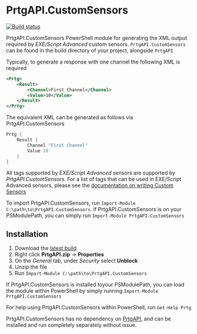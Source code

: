 # PrtgAPI.CustomSensors

[![Build status](https://img.shields.io/appveyor/ci/lordmilko/prtgapi-customsensors.svg)](https://ci.appveyor.com/project/lordmilko/prtgapi-customsensors)

PrtgAPI.CustomSensors PowerShell module for generating the XML output required by *EXE/Script Advanced* custom sensors. `PrtgAPI.CustomSensors` can be found in the build directory of your project, alongside `PrtgAPI`

Typically, to generate a response with one channel the following XML is required

```xml
<Prtg>
    <Result>
        <Channel>First Channel</Channel>
        <Value>10</Value>
    </Result>
</Prtg>
```
The equivalent XML can be generated as follows via PrtgAPI.CustomSensors
```powershell
Prtg {
    Result {
        Channel "First Channel"
        Value 10
    }
}
```

All tags supported by *EXE/Script Advanced* sensors are supported by *PrtgAPI.CustomSensors*. For a list of tags that can be used in EXE/Script Advanced sensors, please see the [documentation on writing Custom Sensors](https://prtg.paessler.com/api.htm?tabid=7)

To import PrtgAPI.CustomSensors, run `Import-Module C:\path\to\PrtgAPI.CustomSensors`. If PrtgAPI.CustomSensors is on your PSModulePath, you can simply run `Import-Module PrtgAPI.CustomSensors`

## Installation

1. Download the [latest build](https://ci.appveyor.com/api/projects/lordmilko/prtgapi-customsensors/artifacts/PrtgAPI.CustomSensors/PrtgAPI.CustomSensors.zip)
2. Right click **PrtgAPI.zip** -> **Properties**
3. On the *General* tab, under *Security* select **Unblock**
4. Unzip the file
5. Run `Import-Module C:\path\to\PrtgAPI.CustomSensors`

If PrtgAPI.CustomSensors is installed toyour PSModulePath, you can load the module within PowerShell by simply running `Import-Module PrtgAPI.CustomSensors`

For help using PrtgAPI.CustomSensors within PowerShell, run `Get-Help Prtg`

PrtgAPI.CustomSensors has no dependency on [PrtgAPI](https://github.com/lordmilko/PrtgAPI), and can be installed and run completely separately without issue.

